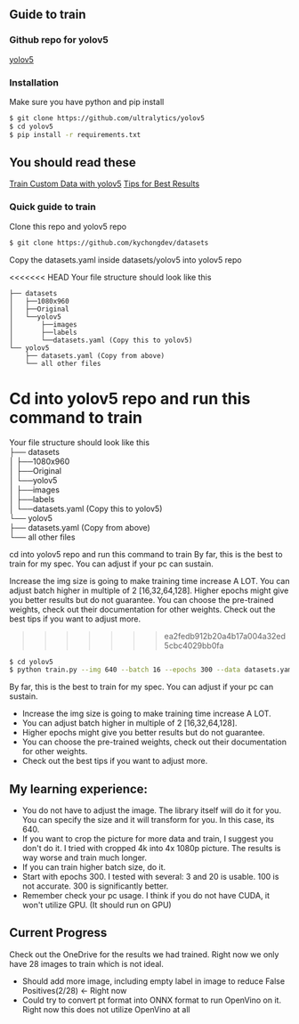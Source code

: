 ## Guide to train

### Github repo for yolov5
[yolov5](https://github.com/ultralytics/yolov5)

### Installation 
Make sure you have python and pip install

```bash
$ git clone https://github.com/ultralytics/yolov5
$ cd yolov5
$ pip install -r requirements.txt
```
## You should read these
[Train Custom Data with yolov5](https://github.com/ultralytics/yolov5/wiki/Train-Custom-Data)
[Tips for Best Results](https://github.com/ultralytics/yolov5/wiki/Tips-for-Best-Training-Results)

### Quick guide to train

Clone this repo and yolov5 repo
```bash
$ git clone https://github.com/kychongdev/datasets
```
Copy the datasets.yaml inside datasets/yolov5 into yolov5 repo

<<<<<<< HEAD
Your file structure should look like this
```
├── datasets 
│   ├──1080x960
│   ├──Original
│   └──yolov5
│       ├──images
│       ├──labels
│       └──datasets.yaml (Copy this to yolov5)
└── yolov5
    ├── datasets.yaml (Copy from above)
    └── all other files
```
Cd into yolov5 repo and run this command to train <br/>
=======
Your file structure should look like this <br />
├── datasets <br />
│   ├──1080x960 <br />
│   ├──Original <br />
│   └──yolov5 <br />
│       ├──images <br />
│       ├──labels <br />
│       └──datasets.yaml (Copy this to yolov5) <br />
└── yolov5 <br />
    ├── datasets.yaml (Copy from above) <br />
    └── all other files <br />


cd into yolov5 repo and run this command to train
By far, this is the best to train for my spec. You can adjust if your pc can sustain.

Increase the img size is going to make training time increase A LOT.
You can adjust batch higher in multiple of 2 [16,32,64,128].
Higher epochs might give you better results but do not guarantee.
You can choose the pre-trained weights, check out their documentation for other weights. 
Check out the best tips if you want to adjust more.

>>>>>>> ea2fedb912b20a4b17a004a32ed5cbc4029bb0fa
```bash
$ cd yolov5
$ python train.py --img 640 --batch 16 --epochs 300 --data datasets.yaml --weights yolov5s.pt
```

By far, this is the best to train for my spec. You can adjust if your pc can sustain.

- Increase the img size is going to make training time increase A LOT.
- You can adjust batch higher in multiple of 2 [16,32,64,128].
- Higher epochs might give you better results but do not guarantee.
- You can choose the pre-trained weights, check out their documentation for other weights. 
- Check out the best tips if you want to adjust more.



## My learning experience:
- You do not have to adjust the image. The library itself will do it for you. You can specify the size and it will transform for you. In this case, its 640. 
- If you want to crop the picture for more data and train, I suggest you don't do it. I tried with cropped 4k into 4x 1080p picture. The results is way worse and train much longer.
- If you can train higher batch size, do it. 
- Start with epochs 300. I tested with several: 3 and 20 is usable. 100 is not accurate. 300 is significantly better.
- Remember check your pc usage. I think if you do not have CUDA, it won't utilize GPU. (It should run on GPU)

## Current Progress
Check out the OneDrive for the results we had trained. 
Right now we only have 28 images to train which is not ideal.  

- Should add more image, including empty label in image to reduce False Positives(2/28) <- Right now
- Could try to convert pt format into ONNX format to run OpenVino on it. Right now this does not utilize OpenVino at all


